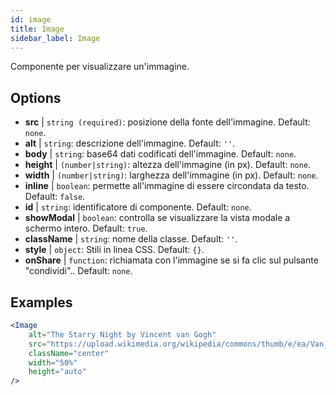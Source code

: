 ```yaml
---
id: image
title: Image
sidebar_label: Image
---
```


Componente per visualizzare un'immagine.

## Options

* __src__ | `string (required)`: posizione della fonte dell'immagine. Default: `none`.
* __alt__ | `string`: descrizione dell'immagine. Default: `''`.
* __body__ | `string`: base64 dati codificati dell'immagine. Default: `none`.
* __height__ | `(number|string)`: altezza dell'immagine (in px). Default: `none`.
* __width__ | `(number|string)`: larghezza dell'immagine (in px). Default: `none`.
* __inline__ | `boolean`: permette all'immagine di essere circondata da testo. Default: `false`.
* __id__ | `string`: identificatore di componente. Default: `none`.
* __showModal__ | `boolean`: controlla se visualizzare la vista modale a schermo intero. Default: `true`.
* __className__ | `string`: nome della classe. Default: `''`.
* __style__ | `object`: Stili in linea CSS. Default: `{}`.
* __onShare__ | `function`: richiamata con l'immagine se si fa clic sul pulsante "condividi".. Default: `none`.


## Examples

```jsx live
<Image 
    alt="The Starry Night by Vincent van Gogh" 
    src="https://upload.wikimedia.org/wikipedia/commons/thumb/e/ea/Van_Gogh_-_Starry_Night_-_Google_Art_Project.jpg/1280px-Van_Gogh_-_Starry_Night_-_Google_Art_Project.jpg"
    className="center"
    width="50%"
    height="auto"
/>
```

